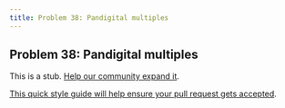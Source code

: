 ```yaml
---
title: Problem 38: Pandigital multiples
---
```

## Problem 38: Pandigital multiples

This is a stub. <a href='https://github.com/freecodecamp/guides/tree/master/src/pages/certifications/coding-interview-prep/project-euler/problem-38-pandigital-multiples/index.md' target='_blank' rel='nofollow'>Help our community expand it</a>.

<a href='https://github.com/freecodecamp/guides/blob/master/README.md' target='_blank' rel='nofollow'>This quick style guide will help ensure your pull request gets accepted</a>.

<!-- The article goes here, in GitHub-flavored Markdown. Feel free to add YouTube videos, images, and CodePen/JSBin embeds  -->
